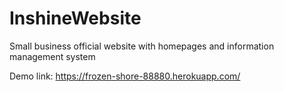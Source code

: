 # InshineWebsite
Small business official website with homepages and information management system

Demo link: https://frozen-shore-88880.herokuapp.com/
